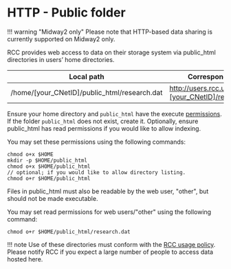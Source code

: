 # HTTP - Public folder

!!! warning "Midway2 only"
    Please note that HTTP-based data sharing is currently supported on Midway2 only.

RCC provides web access to data on their storage system via public_html directories in users’ home directories.

| Local path                                   | Corresponding URL                                         |
|----------------------------------------------|-----------------------------------------------------------|
| /home/[your_CNetID]/public_html/research.dat | http://users.rcc.uchicago.edu/~[your_CNetID]/research.dat |

Ensure your home directory and `public_html` have the execute [permissions](ssh/advance.md/#Data-sharing). If the folder `public_html` does not exist, create it. 
Optionally, ensure public_html has read permissions if you would like to allow indexing.

You may set these permissions using the following commands:
```
chmod o+x $HOME
mkdir -p $HOME/public_html
chmod o+x $HOME/public_html
// optional; if you would like to allow directory listing.
chmod o+r $HOME/public_html
```
Files in public_html must also be readable by the web user, "other", but should not be made executable.

You may set read permissions for web users/"other" using the following command:
```
chmod o+r $HOME/public_html/research.dat
```

!!! note
    Use of these directories must conform with the [RCC usage policy](https://rcc.uchicago.edu/about-rcc/rcc-user-policy). Please notify RCC if you expect a large number of people to access data hosted here.
